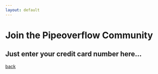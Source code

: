 ```yaml
---
layout: default
---
```


# Join the Pipeoverflow Community


## Just enter your credit card number here...




[back](./)
